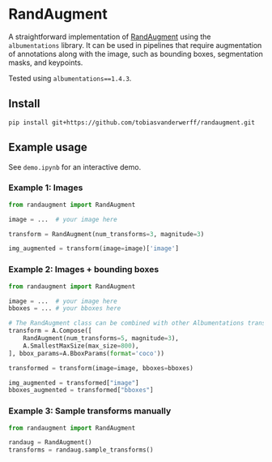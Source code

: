 # RandAugment

A straightforward implementation of [RandAugment](https://arxiv.org/pdf/1909.13719.pdf) using the `albumentations` library. It can be used in pipelines that require augmentation of annotations along with the image, such as bounding boxes, segmentation masks, and keypoints.

Tested using `albumentations==1.4.3`.

## Install

```shell
pip install git+https://github.com/tobiasvanderwerff/randaugment.git
```

## Example usage

See `demo.ipynb` for an interactive demo.

### Example 1: Images

```python
from randaugment import RandAugment

image = ...  # your image here

transform = RandAugment(num_transforms=3, magnitude=3)

img_augmented = transform(image=image)['image']
```

### Example 2: Images + bounding boxes

```python
from randaugment import RandAugment

image = ...  # your image here
bboxes = ... # your bboxes here

# The RandAugment class can be combined with other Albumentations transforms.
transform = A.Compose([
    RandAugment(num_transforms=5, magnitude=3),
    A.SmallestMaxSize(max_size=800),
], bbox_params=A.BboxParams(format='coco'))

transformed = transform(image=image, bboxes=bboxes)

img_augmented = transformed["image"]
bboxes_augmented = transformed["bboxes"]
```

### Example 3: Sample transforms manually

```python
from randaugment import RandAugment

randaug = RandAugment()
transforms = randaug.sample_transforms()
```